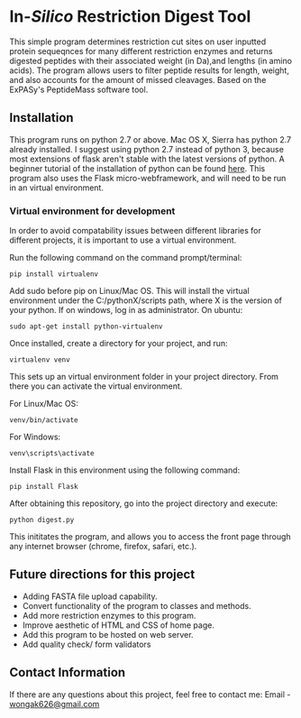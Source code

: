 # In-*Silico* Restriction Digest Tool

This simple program determines restriction cut sites on user inputted protein sequeqnces for many different restriction enzymes and returns digested peptides with their associated weight (in Da),and lengths (in amino acids). The program allows users to filter peptide results for length, weight, and also accounts for the amount of missed cleavages. Based on the ExPASy's PeptideMass software tool.

## Installation
This program runs on python 2.7 or above. Mac OS X, Sierra has python 2.7 already installed. I suggest using python 2.7 instead of 
python 3, because most extensions of flask aren't stable with the latest versions of python. A beginner tutorial of the installation of
python can be found [here](https://wiki.python.org/moin/BeginnersGuide/Download). This program also uses the Flask micro-webframework, and will need to be run in an virtual environment.

### Virtual environment for development
In order to avoid compatability issues between different libraries for different projects, it is important to use a virtual environment.

Run the following command on the command prompt/terminal:
```
pip install virtualenv
```
Add sudo before pip on Linux/Mac OS. This will install the virtual environment under the C:/pythonX/scripts path, where X is the version 
of your python. If on windows, log in as administrator. On ubuntu:
```
sudo apt-get install python-virtualenv
```
Once installed, create a directory for your project, and run:
```
virtualenv venv
```
This sets up an virtual environment folder in your project directory. From there you can activate the virtual environment.

For Linux/Mac OS:
```
venv/bin/activate
```

For Windows:
```
venv\scripts\activate
```

Install Flask in this environment using the following command:
```
pip install Flask
```
After obtaining this repository, go into the project directory and execute:
```
python digest.py
```
This inititates the program, and allows you to access the front page through any internet browser (chrome, firefox, safari, etc.).

## Future directions for this project
- Adding FASTA file upload capability.
- Convert functionality of the program to classes and methods.
- Add more restriction enzymes to this program.
- Improve aesthetic of HTML and CSS of home page.
- Add this program to be hosted on web server.
- Add quality check/ form validators

## Contact Information

If there are any questions about this project, feel free to contact me:
Email - wongak626@gmail.com
